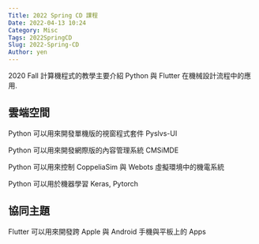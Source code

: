 ```yaml
---
Title: 2022 Spring CD 課程
Date: 2022-04-13 10:24
Category: Misc
Tags: 2022SpringCD
Slug: 2022-Spring-CD
Author: yen
---
```


2020 Fall 計算機程式的教學主要介紹 Python 與 Flutter 在機械設計流程中的應用.

<!-- PELICAN_END_SUMMARY -->

雲端空間
----
Python 可以用來開發單機版的視窗程式套件 Pyslvs-UI

Python 可以用來開發網際版的內容管理系統 CMSiMDE

Python 可以用來控制 CoppeliaSim 與 Webots 虛擬環境中的機電系統

Python 可以用於機器學習 Keras, Pytorch


協同主題
----

Flutter 可以用來開發跨 Apple 與 Android 手機與平板上的 Apps

